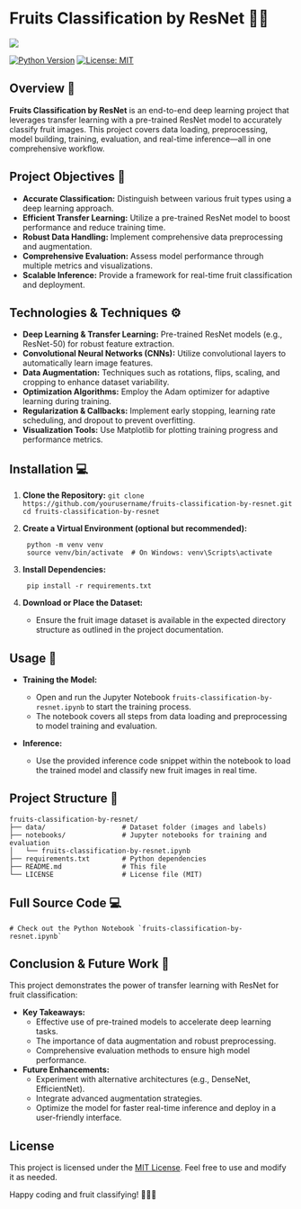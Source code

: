 # Fruits Classification by ResNet 🍏🍊

![](../images/fruit-classification.jpeg)


[![Python Version](https://img.shields.io/badge/python-3.7%2B-blue.svg)](https://www.python.org/)
[![License: MIT](https://img.shields.io/badge/License-MIT-yellow.svg)](LICENSE)

## Overview 🚀
**Fruits Classification by ResNet** is an end-to-end deep learning project that leverages transfer learning with a pre-trained ResNet model to accurately classify fruit images. This project covers data loading, preprocessing, model building, training, evaluation, and real-time inference—all in one comprehensive workflow.

## Project Objectives 🎯
- **Accurate Classification:** Distinguish between various fruit types using a deep learning approach.
- **Efficient Transfer Learning:** Utilize a pre-trained ResNet model to boost performance and reduce training time.
- **Robust Data Handling:** Implement comprehensive data preprocessing and augmentation.
- **Comprehensive Evaluation:** Assess model performance through multiple metrics and visualizations.
- **Scalable Inference:** Provide a framework for real-time fruit classification and deployment.

## Technologies & Techniques ⚙️
- **Deep Learning & Transfer Learning:** Pre-trained ResNet models (e.g., ResNet-50) for robust feature extraction.
- **Convolutional Neural Networks (CNNs):** Utilize convolutional layers to automatically learn image features.
- **Data Augmentation:** Techniques such as rotations, flips, scaling, and cropping to enhance dataset variability.
- **Optimization Algorithms:** Employ the Adam optimizer for adaptive learning during training.
- **Regularization & Callbacks:** Implement early stopping, learning rate scheduling, and dropout to prevent overfitting.
- **Visualization Tools:** Use Matplotlib for plotting training progress and performance metrics.

## Installation 💻

1. **Clone the Repository:**
        ```
        git clone https://github.com/yourusername/fruits-classification-by-resnet.git
        cd fruits-classification-by-resnet
        ```

2. **Create a Virtual Environment (optional but recommended):**

        python -m venv venv
        source venv/bin/activate  # On Windows: venv\Scripts\activate

3. **Install Dependencies:**

        pip install -r requirements.txt

4. **Download or Place the Dataset:**
   - Ensure the fruit image dataset is available in the expected directory structure as outlined in the project documentation.

## Usage 🚀

- **Training the Model:**
  - Open and run the Jupyter Notebook `fruits-classification-by-resnet.ipynb` to start the training process.
  - The notebook covers all steps from data loading and preprocessing to model training and evaluation.

- **Inference:**
  - Use the provided inference code snippet within the notebook to load the trained model and classify new fruit images in real time.

## Project Structure 📂

    fruits-classification-by-resnet/
    ├── data/                   # Dataset folder (images and labels)
    ├── notebooks/              # Jupyter notebooks for training and evaluation
    │   └── fruits-classification-by-resnet.ipynb
    ├── requirements.txt        # Python dependencies
    ├── README.md               # This file
    └── LICENSE                 # License file (MIT)

## Full Source Code 💻

    # Check out the Python Notebook `fruits-classification-by-resnet.ipynb`

## Conclusion & Future Work 🎉
This project demonstrates the power of transfer learning with ResNet for fruit classification:
- **Key Takeaways:**
  - Effective use of pre-trained models to accelerate deep learning tasks.
  - The importance of data augmentation and robust preprocessing.
  - Comprehensive evaluation methods to ensure high model performance.
- **Future Enhancements:**
  - Experiment with alternative architectures (e.g., DenseNet, EfficientNet).
  - Integrate advanced augmentation strategies.
  - Optimize the model for faster real-time inference and deploy in a user-friendly interface.

## License
This project is licensed under the [MIT License](LICENSE). Feel free to use and modify it as needed.

Happy coding and fruit classifying! 🍎🤖✨
